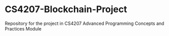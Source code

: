 # CS4207-Blockchain-Project
Repository for the project in CS4207 Advanced Programming Concepts and Practices Module
